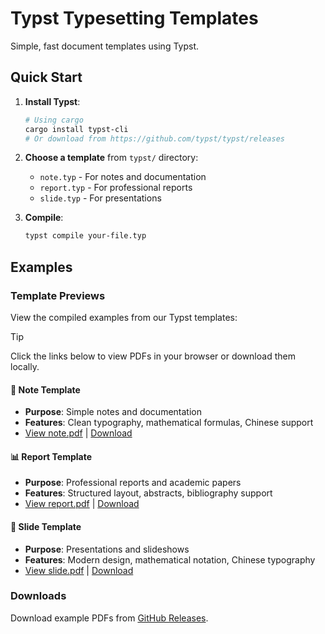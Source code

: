 # Typst Typesetting Templates

Simple, fast document templates using Typst.

## Quick Start

1. **Install Typst**:
   ```bash
   # Using cargo
   cargo install typst-cli
   # Or download from https://github.com/typst/typst/releases
   ```

2. **Choose a template** from `typst/` directory:
   - `note.typ` - For notes and documentation
   - `report.typ` - For professional reports  
   - `slide.typ` - For presentations

3. **Compile**:
   ```bash
   typst compile your-file.typ
   ```

## Examples

### Template Previews

View the compiled examples from our Typst templates:

> [!TIP]
> Click the links below to view PDFs in your browser or download them locally.

#### 📄 Note Template
- **Purpose**: Simple notes and documentation
- **Features**: Clean typography, mathematical formulas, Chinese support
- [View note.pdf](https://github.com/jiahaoxiang2000/typesetting/releases/download/v1.1.1/note.pdf) | [Download](https://github.com/jiahaoxiang2000/typesetting/releases/download/v1.1.1/note.pdf)

#### 📊 Report Template  
- **Purpose**: Professional reports and academic papers
- **Features**: Structured layout, abstracts, bibliography support
- [View report.pdf](https://github.com/jiahaoxiang2000/typesetting/releases/download/v1.1.1/report.pdf) | [Download](https://github.com/jiahaoxiang2000/typesetting/releases/download/v1.1.1/report.pdf)

#### 🎯 Slide Template
- **Purpose**: Presentations and slideshows
- **Features**: Modern design, mathematical notation, Chinese typography
- [View slide.pdf](https://github.com/jiahaoxiang2000/typesetting/releases/download/v1.1.1/slide.pdf) | [Download](https://github.com/jiahaoxiang2000/typesetting/releases/download/v1.1.1/slide.pdf)

### Downloads

Download example PDFs from [GitHub Releases](https://github.com/jiahaoxiang2000/typesetting/releases).